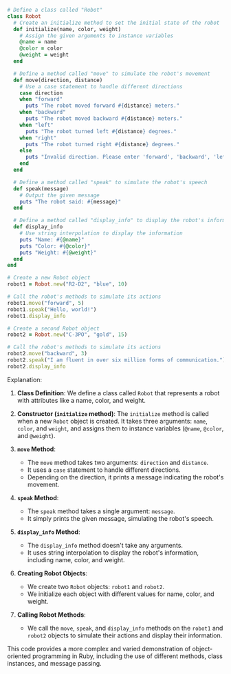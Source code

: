 ```ruby
# Define a class called "Robot"
class Robot
  # Create an initialize method to set the initial state of the robot
  def initialize(name, color, weight)
    # Assign the given arguments to instance variables
    @name = name
    @color = color
    @weight = weight
  end

  # Define a method called "move" to simulate the robot's movement
  def move(direction, distance)
    # Use a case statement to handle different directions
    case direction
    when "forward"
      puts "The robot moved forward #{distance} meters."
    when "backward"
      puts "The robot moved backward #{distance} meters."
    when "left"
      puts "The robot turned left #{distance} degrees."
    when "right"
      puts "The robot turned right #{distance} degrees."
    else
      puts "Invalid direction. Please enter 'forward', 'backward', 'left', or 'right'."
    end
  end

  # Define a method called "speak" to simulate the robot's speech
  def speak(message)
    # Output the given message
    puts "The robot said: #{message}"
  end

  # Define a method called "display_info" to display the robot's information
  def display_info
    # Use string interpolation to display the information
    puts "Name: #{@name}"
    puts "Color: #{@color}"
    puts "Weight: #{@weight}"
  end
end

# Create a new Robot object
robot1 = Robot.new("R2-D2", "blue", 10)

# Call the robot's methods to simulate its actions
robot1.move("forward", 5)
robot1.speak("Hello, world!")
robot1.display_info

# Create a second Robot object
robot2 = Robot.new("C-3PO", "gold", 15)

# Call the robot's methods to simulate its actions
robot2.move("backward", 3)
robot2.speak("I am fluent in over six million forms of communication.")
robot2.display_info
```

Explanation:

1. **Class Definition**: We define a class called `Robot` that represents a robot with attributes like a name, color, and weight.

2. **Constructor (`initialize` method)**: The `initialize` method is called when a new `Robot` object is created. It takes three arguments: `name`, `color`, and `weight`, and assigns them to instance variables (`@name`, `@color`, and `@weight`).

3. **`move` Method**:
   - The `move` method takes two arguments: `direction` and `distance`.
   - It uses a `case` statement to handle different directions.
   - Depending on the direction, it prints a message indicating the robot's movement.

4. **`speak` Method**:
   - The `speak` method takes a single argument: `message`.
   - It simply prints the given message, simulating the robot's speech.

5. **`display_info` Method**:
   - The `display_info` method doesn't take any arguments.
   - It uses string interpolation to display the robot's information, including name, color, and weight.

6. **Creating Robot Objects**:
   - We create two `Robot` objects: `robot1` and `robot2`.
   - We initialize each object with different values for name, color, and weight.

7. **Calling Robot Methods**:
   - We call the `move`, `speak`, and `display_info` methods on the `robot1` and `robot2` objects to simulate their actions and display their information.

This code provides a more complex and varied demonstration of object-oriented programming in Ruby, including the use of different methods, class instances, and message passing.